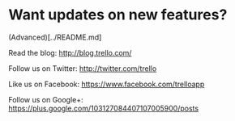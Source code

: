 # Want updates on new features?

(Advanced)[../README.md]



Read the blog: http://blog.trello.com/

Follow us on Twitter: http://twitter.com/trello

Like us on Facebook: https://www.facebook.com/trelloapp

Follow us on Google+: https://plus.google.com/103127084407107005900/posts

